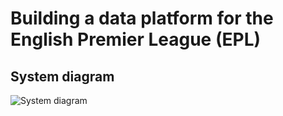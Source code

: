 # Building a data platform for the English Premier League (EPL)

## System diagram
![System diagram](https://i.ibb.co/bLRcckH/sysdiagram.png)